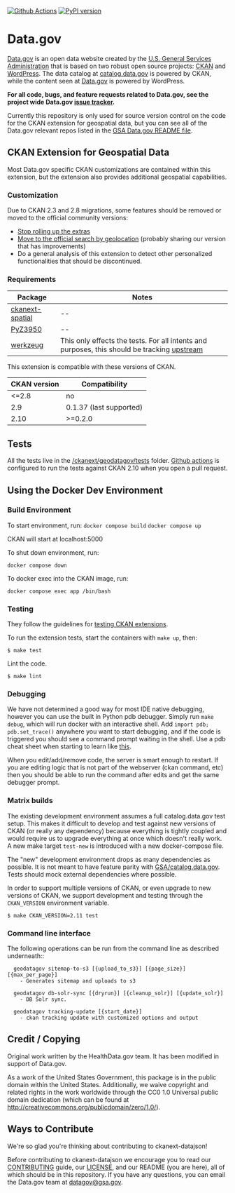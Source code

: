[![Github Actions](https://github.com/GSA/ckanext-geodatagov/actions/workflows/test.yml/badge.svg)](https://github.com/GSA/ckanext-geodatagov/actions)
[![PyPI version](https://badge.fury.io/py/ckanext-geodatagov.svg)](https://badge.fury.io/py/ckanext-geodatagov)

# Data.gov  

[Data.gov](http://data.gov) is an open data website created by the [U.S. General Services Administration](https://github.com/GSA/) that is based on two robust open source projects: [CKAN](http://ckan.org) and [WordPress](http://wordpress.org). The data catalog at [catalog.data.gov](catalog.data.gov) is powered by CKAN, while the content seen at [Data.gov](Data.gov) is powered by WordPress.  
        
**For all code, bugs, and feature requests related to Data.gov, see the project wide Data.gov [issue tracker](https://github.com/GSA/data.gov/issues).** 

Currently this repository is only used for source version control on the code for the CKAN extension for geospatial data, but you can see all of the Data.gov relevant repos listed in the [GSA Data.gov README file](https://github.com/GSA/data.gov/blob/master/README.md). 

## CKAN Extension for Geospatial Data

Most Data.gov specific CKAN customizations are contained within this extension, but the extension also provides additional geospatial capabilities.

### Customization

Due to CKAN 2.3 and 2.8 migrations, some features should be removed or moved to the official community versions:
  - [Stop rolling up the extras](https://github.com/GSA/ckanext-geodatagov/issues/178)
  - [Move to the official search by geolocation](https://github.com/GSA/datagov-deploy/issues/2440) (probably sharing our version that has improvements)
  - Do a general analysis of this extension to detect other personalized functionalities that should be discontinued.

### Requirements

Package                                                                | Notes
---------------------------------------------------------------------- | -------------
[ckanext-spatial](https://github.com/ckan/ckanext-spatial)             | --
[PyZ3950](https://github.com/asl2/PyZ3950)                             | --
[werkzeug](https://github.com/nickumia-reisys/werkzeug)                | This only effects the tests.  For all intents and purposes, this should be tracking [upstream](https://github.com/pallets/werkzeug)

This extension is compatible with these versions of CKAN.

CKAN version | Compatibility
------------ | -------------
<=2.8        | no
2.9          | 0.1.37 (last supported)
2.10         | >=0.2.0

## Tests

All the tests live in the [/ckanext/geodatagov/tests](/ckanext/geodatagov/tests) folder. [Github actions](https://github.com/GSA/ckanext-geodatagov/blob/main/.github/workflows/test.yml) is configured to run the tests against CKAN 2.10 when you open a pull request.

## Using the Docker Dev Environment

### Build Environment

To start environment, run:
```docker compose build```
```docker compose up```

CKAN will start at localhost:5000

To shut down environment, run:

```docker compose down```

To docker exec into the CKAN image, run:

```docker compose exec app /bin/bash```

### Testing

They follow the guidelines for [testing CKAN
extensions](https://docs.ckan.org/en/2.10/extensions/testing-extensions.html#testing-extensions).

To run the extension tests, start the containers with `make up`, then:

    $ make test

Lint the code.

    $ make lint

### Debugging

We have not determined a good way for most IDE native debugging, however you can use the built in
Python pdb debugger. Simply run `make debug`, which will run docker with an interactive shell.
Add `import pdb; pdb.set_trace()` anywhere you want to start debugging, and if the code is triggered
you should see a command prompt waiting in the shell. Use a pdb cheat sheet when starting to learn
like [this](https://kapeli.com/cheat_sheets/Python_Debugger.docset/Contents/Resources/Documents/index).

When you edit/add/remove code, the server is smart enough to restart. If you are editing logic that is
not part of the webserver (ckan command, etc) then you should be able to run the command after edits
and get the same debugger prompt.
    
### Matrix builds

The existing development environment assumes a full catalog.data.gov test setup. This makes
it difficult to develop and test against new versions of CKAN (or really any
dependency) because everything is tightly coupled and would require us to
upgrade everything at once which doesn't really work. A new make target
`test-new` is introduced with a new docker-compose file.

The "new" development environment drops as many dependencies as possible. It is
not meant to have feature parity with
[GSA/catalog.data.gov](https://github.com/GSA/catalog.data.gov/). Tests should
mock external dependencies where possible.

In order to support multiple versions of CKAN, or even upgrade to new versions
of CKAN, we support development and testing through the `CKAN_VERSION`
environment variable.

    $ make CKAN_VERSION=2.11 test

### Command line interface

The following operations can be run from the command line as described underneath::

      geodatagov sitemap-to-s3 [{upload_to_s3}] [{page_size}] [{max_per_page}]
        - Generates sitemap and uploads to s3

      geodatagov db-solr-sync [{dryrun}] [{cleanup_solr}] [{update_solr}]
        - DB Solr sync. 

      geodatagov tracking-update [{start_date}]
        - ckan tracking update with customized options and output

## Credit / Copying

Original work written by the HealthData.gov team. It has been modified in support of Data.gov.

As a work of the United States Government, this package is in the public
domain within the United States. Additionally, we waive copyright and
related rights in the work worldwide through the CC0 1.0 Universal
public domain dedication (which can be found at http://creativecommons.org/publicdomain/zero/1.0/).

## Ways to Contribute
We're so glad you're thinking about contributing to ckanext-datajson!

Before contributing to ckanext-datajson we encourage you to read our
[CONTRIBUTING](CONTRIBUTING.md) guide, our [LICENSE](LICENSE.md), and our README
(you are here), all of which should be in this repository. If you have any
questions, you can email the Data.gov team at
[datagov@gsa.gov](mailto:datagov@gsa.gov).
